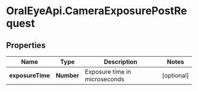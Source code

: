 # OralEyeApi.CameraExposurePostRequest

## Properties

Name | Type | Description | Notes
------------ | ------------- | ------------- | -------------
**exposureTime** | **Number** | Exposure time in microseconds | [optional] 


